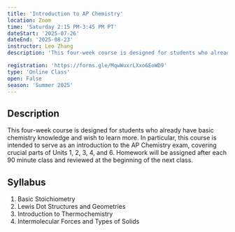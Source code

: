 ```yaml
---
title: 'Introduction to AP Chemistry'
location: Zoom
time: 'Saturday 2:15 PM-3:45 PM PT'
dateStart: '2025-07-26'
dateEnd: '2025-08-23'
instructor: Leo Zhang
description: 'This four-week course is designed for students who already have basic chemistry knowledge and wish to learn more.'

registration: 'https://forms.gle/MqwWuxrLXxo6EoWD9'
type: 'Online Class'
open: False
season: 'Summer 2025'
---
```


## Description

This four-week course is designed for students who already have basic chemistry knowledge and wish to learn more. In particular, this course is intended to serve as an introduction to the AP Chemistry exam, covering crucial parts of Units 1, 2, 3, 4, and 6. Homework will be assigned after each 90 minute class and reviewed at the beginning of the next class.

## Syllabus

1.	Basic Stoichiometry
2.	Lewis Dot Structures and Geometries
3.	Introduction to Thermochemistry
4.	Intermolecular Forces and Types of Solids 
